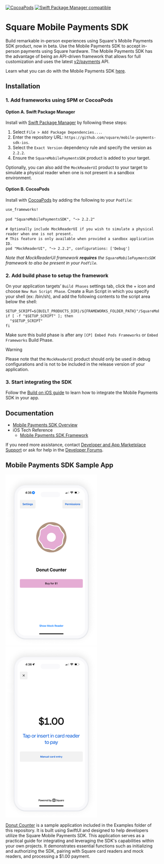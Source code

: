 [![CocoaPods](https://img.shields.io/cocoapods/v/SquareMobilePaymentsSDK)](https://github.com/CocoaPods/CocoaPods)
[![Swift Package Manager compatible](https://img.shields.io/badge/Swift%20Package%20Manager-compatible-4BC51D.svg?style=flat)](https://github.com/apple/swift-package-manager)

# Square Mobile Payments SDK

Build remarkable in-person experiences using Square's Mobile Payments SDK product, now in beta. Use the Mobile Payments SDK to accept in-person payments using Square hardware. The Mobile Payments SDK has the advantage of being an API-driven framework that allows for full customization and uses the latest [v2/payments](https://developer.squareup.com/explorer/square/payments-api/list-payments) API.

Learn what you can do with the Mobile Payments SDK [here](https://developer.squareup.com/docs/mobile-payments-sdk).

## Installation

### 1. Add frameworks using SPM or CocoaPods

#### Option A. Swift Package Manager

Install with [Swift Package Manager](https://www.swift.org/documentation/package-manager/) by following these steps:

1. Select `File > Add Package Dependencies...`.
2. Enter the repository URL: `https://github.com/square/mobile-payments-sdk-ios`.
3. Select the `Exact Version` dependency rule and specify the version as `2.2.2`.
4. Ensure the `SquareMobilePaymentsSDK` product is added to your target.

Optionally, you can also add the `MockReaderUI` product to your target to simulate a physical reader when one is not present in a sandbox environment.

#### Option B. CocoaPods

Install with [CocoaPods](http://cocoapods.org/) by adding the following to your `Podfile`:

```
use_frameworks!

pod "SquareMobilePaymentsSDK", "~> 2.2.2"

# Optionally include MockReaderUI if you wish to simulate a physical reader when one is not present.
# This feature is only available when provided a sandbox application ID.
pod "MockReaderUI", "~> 2.2.2", configurations: ['Debug']
```
_Note that MockReaderUI framework **requires** the `SquareMobilePaymentsSDK` framework to also be present in your `Podfile`._

### 2. Add build phase to setup the framework

On your application targets’ `Build Phases` settings tab, click the + icon and choose `New Run Script Phase`. Create a Run Script in which you specify your shell (ex: /bin/sh), and add the following contents to the script area below the shell:
```
SETUP_SCRIPT=${BUILT_PRODUCTS_DIR}/${FRAMEWORKS_FOLDER_PATH}"/SquareMobilePaymentsSDK.framework/setup"
if [ -f "$SETUP_SCRIPT" ]; then
  "$SETUP_SCRIPT"
fi
```

Make sure this build phase is after any `[CP] Embed Pods Frameworks` or `Embed Frameworks` Build Phase.

> [!WARNING]
> Please note that the `MockReaderUI` product should only be used in debug configurations and is not to be included in the release version of your application.

### 3. Start integrating the SDK

Follow the [Build on iOS guide](https://developer.squareup.com/docs/mobile-payments-sdk/ios#3-initialize-the-mobile-payments-sdk) to learn how to integrate the Mobile Payments SDK in your app.

## Documentation
* [Mobile Payments SDK Overview](https://developer.squareup.com/docs/mobile-payments-sdk)
* iOS Tech Reference
	* [Mobile Payments SDK Framework](https://developer.squareup.com/docs/sdk/mobile-payments/ios)

If you need more assistance, contact [Developer and App Marketplace Support](https://squareup.com/help/us/en/contact?panel=BF53A9C8EF68) or ask for help in the [Developer Forums](https://developer.squareup.com/forums/).

## Mobile Payments SDK Sample App
<img src="./Images/donut-counter-home.png" width="300"/> <img src="./Images/donut-counter-take-payment.png" width="300"/>

[Donut Counter](Example/) is a sample application included in the Examples folder of this repository. It is built using SwiftUI and designed to help developers utilize the Square Mobile Payments SDK. This application serves as a practical guide for integrating and leveraging the SDK's capabilities within your own projects. It demonstrates essential functions such as initializing and authorizing the SDK, pairing with Square card readers and mock readers, and processing a $1.00 payment.